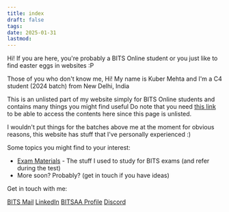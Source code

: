 ```yaml
---
title: index
draft: false
tags:
date: 2025-01-31
lastmod:
---
```

 
Hi! If you are here, you're probably a BITS Online student 
or you just like to find easter eggs in websites :P

Those of you who don't know me,
Hi! My name is Kuber Mehta and I'm a C4 student (2024 batch) from New Delhi, India

This is an unlisted part of my website simply for BITS Online students and contains many things you might find useful
Do note that you need [this link](https://kuberwastaken.github.io/blog/BITS) to be able to access the contents here since this page is unlisted.

I wouldn't put things for the batches above me at the moment for obvious reasons, this website has stuff that I've personally experienced :)

Some topics you might find to your interest:

- [Exam Materials](/content/BITS/Exam-Materials/index) - The stuff I used to study for BITS exams (and refer during the test)
- More soon? Probably? (get in touch if you have ideas)

Get in touch with me:

[BITS Mail](Mail:2024eb01487@online.bits-pilani.ac.in)
[LinkedIn](https://www.linkedin.com/in/kubermehta/)
[BITSAA Profile](https://www.bitsaa.org/profile/view/kuber-mehta-1)
[Discord](https://discord.com/users/1296085958374068316)